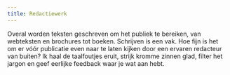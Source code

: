 ```yaml
---
title: Redactiewerk
---
```


Overal worden teksten geschreven om het publiek te bereiken, van webteksten en brochures tot boeken. Schrijven is een vak. Hoe fijn is het om er vóór publicatie even naar te laten kijken door een ervaren redacteur van buiten? Ik haal de taalfoutjes eruit, strijk kromme zinnen glad, filter het jargon en geef eerlijke feedback waar je wat aan hebt.